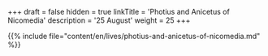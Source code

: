 +++
draft = false
hidden = true
linkTitle = 'Photius and Anicetus of Nicomedia'
description = '25 August'
weight = 25
+++

{{% include file="content/en/lives/photius-and-anicetus-of-nicomedia.md" %}}
